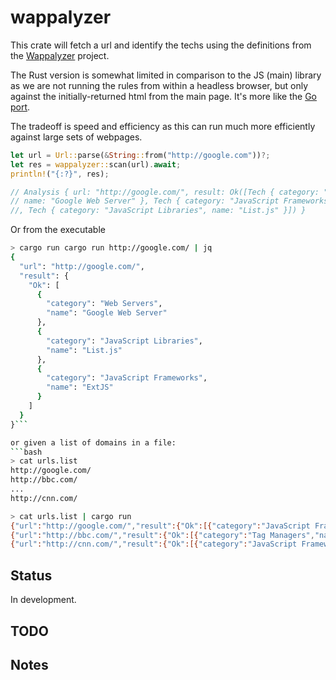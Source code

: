 
# wappalyzer

This crate will fetch a url and identify the techs using the definitions from the [Wappalyzer](https://github.com/AliasIO/Wappalyzer/) project.

The Rust version is somewhat limited in comparison to the JS (main) library as we are not running the rules from within a headless browser, but only against the initially-returned html from the main page.  It's more like the [Go port](https://github.com/rverton/webanalyze).

The tradeoff is speed and efficiency as this can run much more efficiently against large sets of webpages.

```rust
let url = Url::parse(&String::from("http://google.com"))?;
let res = wappalyzer::scan(url).await;
println!("{:?}", res);

// Analysis { url: "http://google.com/", result: Ok([Tech { category: "Web Servers", 
// name: "Google Web Server" }, Tech { category: "JavaScript Frameworks", name: "ExtJS" }
//, Tech { category: "JavaScript Libraries", name: "List.js" }]) }
```

Or from the executable
```bash
> cargo run cargo run http://google.com/ | jq
{
  "url": "http://google.com/",
  "result": {
    "Ok": [
      {
        "category": "Web Servers",
        "name": "Google Web Server"
      },
      {
        "category": "JavaScript Libraries",
        "name": "List.js"
      },
      {
        "category": "JavaScript Frameworks",
        "name": "ExtJS"
      }
    ]
  }
}```

or given a list of domains in a file:
```bash
> cat urls.list
http://google.com/
http://bbc.com/
...
http://cnn.com/

> cat urls.list | cargo run
{"url":"http://google.com/","result":{"Ok":[{"category":"JavaScript Frameworks","name":"ExtJS"},{"category":"Web Servers","name":"Google Web Server"},{"category":"JavaScript Libraries","name":"List.js"}]}}
{"url":"http://bbc.com/","result":{"Ok":[{"category":"Tag Managers","name":"Google Tag Manager"},{"category":"Analytics","name":"Chartbeat"},{"category":"JavaScript Frameworks","name":"React"},{"category":"Cache Tools","name":"Varnish"},{"category":"Web Servers","name":"Apache"},{"category":"Issue Trackers","name":"Atlassian Jira"},{"category":"Analytics","name":"GrowingIO"},{"category":"JavaScript Libraries","name":"List.js"},{"category":"JavaScript Graphics","name":"Chart.js"},{"category":"Analytics","name":"Optimizely"},{"category":"Analytics","name":"Segment"}]}}
{"url":"http://cnn.com/","result":{"Ok":[{"category":"JavaScript Frameworks","name":"ExtJS"},{"category":"JavaScript Frameworks","name":"Twitter Flight"},{"category":"JavaScript Frameworks","name":"Riot"},{"category":"Advertising Networks","name":"Criteo"},{"category":"Analytics","name":"Chartbeat"},{"category":"Analytics","name":"GoSquared"},{"category":"JavaScript Libraries","name":"Moment.js"},{"category":"Ecommerce","name":"Magento"},{"category":"JavaScript Frameworks","name":"React"},{"category":"Cache Tools","name":"Varnish"},{"category":"Analytics","name":"GrowingIO"},{"category":"JavaScript Libraries","name":"List.js"},{"category":"JavaScript Graphics","name":"Chart.js"},{"category":"Comment Systems","name":"Livefyre"},{"category":"Analytics","name":"Optimizely"},{"category":"Analytics","name":"Segment"}]}}
```

## Status
In development.

## TODO

## Notes
